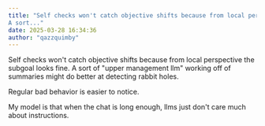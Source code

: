 ```yaml
---
title: "Self checks won't catch objective shifts because from local perspective the subgoal looks fine.
A sort..."
date: 2025-03-28 16:34:36
author: "qazzquimby"
---
```


Self checks won't catch objective shifts because from local perspective the subgoal looks fine.
A sort of "upper management llm" working off of summaries might do better at detecting rabbit holes.

Regular bad behavior is easier to notice.

My model is that when the chat is long enough, llms just don't care much about instructions.